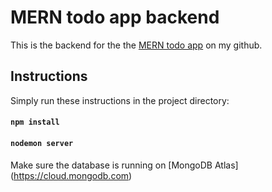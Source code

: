 # MERN todo app backend

This is the backend for the the [MERN todo app](https://github.com/ogKamy/mern-todo-app) on my github. 

## Instructions

Simply run these instructions in the project directory:

#### `npm install`
#### `nodemon server`

Make sure the database is running on [MongoDB Atlas] (https://cloud.mongodb.com)

